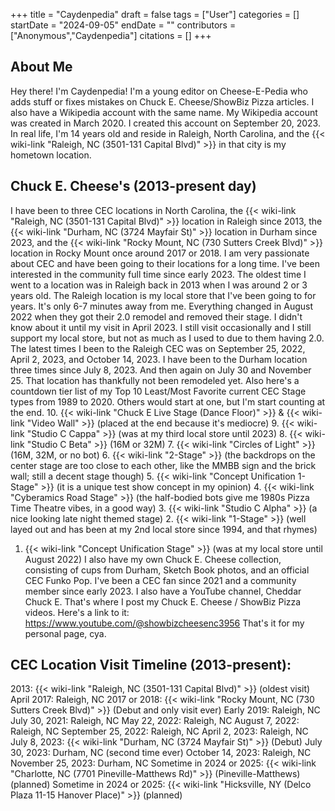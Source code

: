 +++
title = "Caydenpedia"
draft = false
tags = ["User"]
categories = []
startDate = "2024-09-05"
endDate = ""
contributors = ["Anonymous","Caydenpedia"]
citations = []
+++

## About Me

Hey there! I'm Caydenpedia! I'm a young editor on Cheese-E-Pedia who adds stuff or fixes mistakes on Chuck E. Cheese/ShowBiz Pizza articles. I also have a Wikipedia account with the same name. My Wikipedia account was created in March 2020. I created this account on September 20, 2023. In real life, I'm 14 years old and reside in Raleigh, North Carolina, and the {{< wiki-link "Raleigh, NC (3501-131 Capital Blvd)" >}} in that city is my hometown location.

## Chuck E. Cheese's (2013-present day)

I have been to three CEC locations in North Carolina, the {{< wiki-link "Raleigh, NC (3501-131 Capital Blvd)" >}} location in Raleigh since 2013, the {{< wiki-link "Durham, NC (3724 Mayfair St)" >}} location in Durham since 2023, and the {{< wiki-link "Rocky Mount, NC (730 Sutters Creek Blvd)" >}} location in Rocky Mount once around 2017 or 2018. I am very passionate about CEC and have been going to their locations for a long time. I've been interested in the community full time since early 2023. The oldest time I went to a location was in Raleigh back in 2013 when I was around 2 or 3 years old. The Raleigh location is my local store that I've been going to for years. It's only 6-7 minutes away from me. Everything changed in August 2022 when they got their 2.0 remodel and removed their stage. I didn't know about it until my visit in April 2023. I still visit occasionally and I still support my local store, but not as much as I used to due to them having 2.0. The latest times I been to the Raleigh CEC was on September 25, 2022, April 2, 2023, and October 14, 2023. I have been to the Durham location three times since July 8, 2023. And then again on July 30 and November 25. That location has thankfully not been remodeled yet.
Also here's a countdown tier list of my Top 10 Least/Most Favorite current CEC Stage types from 1989 to 2020. Others would start at one, but I'm start counting at the end.
10. {{< wiki-link "Chuck E Live Stage (Dance Floor)" >}} & {{< wiki-link "Video Wall" >}} (placed at the end because it's mediocre)
9. {{< wiki-link "Studio C Cappa" >}} (was at my third local store until 2023)
8. {{< wiki-link "Studio C Beta" >}} (16M or 32M)
7. {{< wiki-link "Circles of Light" >}} (16M, 32M, or no bot)
6. {{< wiki-link "2-Stage" >}} (the backdrops on the center stage are too close to each other, like the MMBB sign and the brick wall; still a decent stage though)
5. {{< wiki-link "Concept Unification 1-Stage" >}} (it is a unique test show concept in my opinion)
4. {{< wiki-link "Cyberamics Road Stage" >}} (the half-bodied bots give me 1980s Pizza Time Theatre vibes, in a good way)
3. {{< wiki-link "Studio C Alpha" >}} (a nice looking late night themed stage)
2. {{< wiki-link "1-Stage" >}} (well layed out and has been at my 2nd local store since 1994, and that rhymes)
1. {{< wiki-link "Concept Unification Stage" >}} (was at my local store until August 2022)
I also have my own Chuck E. Cheese collection, consisting of cups from Durham, Sketch Book photos, and an official CEC Funko Pop. I've been a CEC fan since 2021 and a community member since early 2023. I also have a YouTube channel, Cheddar Chuck E. That's where I post my Chuck E. Cheese / ShowBiz Pizza videos. Here's a link to it: https://www.youtube.com/@showbizcheesenc3956
That's it for my personal page, cya.

## CEC Location Visit Timeline (2013-present):

2013: {{< wiki-link "Raleigh, NC (3501-131 Capital Blvd)" >}} (oldest visit)
April 2017: Raleigh, NC
2017 or 2018: {{< wiki-link "Rocky Mount, NC (730 Sutters Creek Blvd)" >}} (Debut and only visit ever)
Early 2019: Raleigh, NC
July 30, 2021: Raleigh, NC
May 22, 2022: Raleigh, NC
August 7, 2022: Raleigh, NC
September 25, 2022: Raleigh, NC
April 2, 2023: Raleigh, NC
July 8, 2023: {{< wiki-link "Durham, NC (3724 Mayfair St)" >}} (Debut)
July 30, 2023: Durham, NC (second time ever)
October 14, 2023: Raleigh, NC
November 25, 2023: Durham, NC
Sometime in 2024 or 2025: {{< wiki-link "Charlotte, NC (7701 Pineville-Matthews Rd)" >}} (Pineville-Matthews) (planned)
Sometime in 2024 or 2025: {{< wiki-link "Hicksville, NY (Delco Plaza 11-15 Hanover Place)" >}} (planned)

